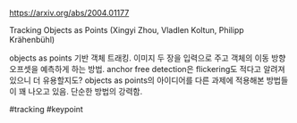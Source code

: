 https://arxiv.org/abs/2004.01177

Tracking Objects as Points (Xingyi Zhou, Vladlen Koltun, Philipp Krähenbühl)

objects as points 기반 객체 트래킹. 이미지 두 장을 입력으로 주고 객체의 이동 방향 오프셋을 예측하게 하는 방법. anchor free detection은 flickering도 적다고 알려져 있으니 더 유용할지도? objects as points의 아이디어를 다른 과제에 적용해본 방법들이 꽤 나오고 있음. 단순한 방법의 강력함.

#tracking #keypoint